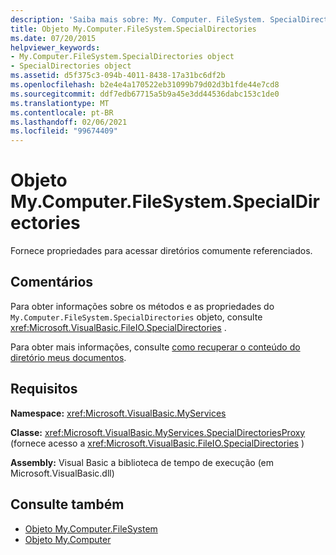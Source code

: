 ```yaml
---
description: 'Saiba mais sobre: My. Computer. FileSystem. SpecialDirectories Object'
title: Objeto My.Computer.FileSystem.SpecialDirectories
ms.date: 07/20/2015
helpviewer_keywords:
- My.Computer.FileSystem.SpecialDirectories object
- SpecialDirectories object
ms.assetid: d5f375c3-094b-4011-8438-17a31bc6df2b
ms.openlocfilehash: b2e4e4a170522eb31099b79d02d3b1fde44e7cd8
ms.sourcegitcommit: ddf7edb67715a5b9a45e3dd44536dabc153c1de0
ms.translationtype: MT
ms.contentlocale: pt-BR
ms.lasthandoff: 02/06/2021
ms.locfileid: "99674409"
---
```

# <a name="mycomputerfilesystemspecialdirectories-object"></a>Objeto My.Computer.FileSystem.SpecialDirectories

Fornece propriedades para acessar diretórios comumente referenciados.  
  
## <a name="remarks"></a>Comentários  

 Para obter informações sobre os métodos e as propriedades do `My.Computer.FileSystem.SpecialDirectories` objeto, consulte <xref:Microsoft.VisualBasic.FileIO.SpecialDirectories> .  
  
 Para obter mais informações, consulte [como recuperar o conteúdo do diretório meus documentos](../../developing-apps/programming/drives-directories-files/how-to-retrieve-the-contents-of-the-my-documents-directory.md).  
  
## <a name="requirements"></a>Requisitos  

 **Namespace:** <xref:Microsoft.VisualBasic.MyServices>  
  
 **Classe:** <xref:Microsoft.VisualBasic.MyServices.SpecialDirectoriesProxy> (fornece acesso a <xref:Microsoft.VisualBasic.FileIO.SpecialDirectories> )  
  
 **Assembly:** Visual Basic a biblioteca de tempo de execução (em Microsoft.VisualBasic.dll)  
  
## <a name="see-also"></a>Consulte também

- [Objeto My.Computer.FileSystem](my-computer-filesystem-object.md)
- [Objeto My.Computer](my-computer-object.md)
